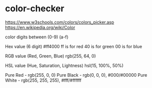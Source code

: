 # color-checker

https://www.w3schools.com/colors/colors_picker.asp
https://en.wikipedia.org/wiki/Color

color digits between (0-9) (a-f)

Hex value (6 digit)
#ff4000
ff is for red
40 is for green
00 is for blue

RGB value (Red, Green, Blue)
rgb(255, 64, 0)

HSL value (Hue, Saturation, Lightness)
hsl(15, 100%, 50%)

Pure Red - rgb(255, 0, 0)
Pure Black - rgb(0, 0, 0), #000/#00000
Pure White - rgb(255, 255, 255), #fff/#ffffff
